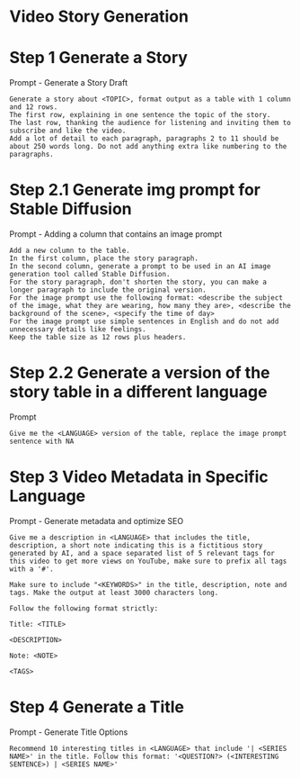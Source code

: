 # Video Story Generation

# Step 1 Generate a Story

Prompt - Generate a Story Draft

```
Generate a story about <TOPIC>, format output as a table with 1 column and 12 rows.
The first row, explaining in one sentence the topic of the story.
The last row, thanking the audience for listening and inviting them to subscribe and like the video.
Add a lot of detail to each paragraph, paragraphs 2 to 11 should be about 250 words long. Do not add anything extra like numbering to the paragraphs.
```

# Step 2.1 Generate img prompt for Stable Diffusion

Prompt - Adding a column that contains an image prompt

```
Add a new column to the table.
In the first column, place the story paragraph. 
In the second column, generate a prompt to be used in an AI image generation tool called Stable Diffusion.
For the story paragraph, don't shorten the story, you can make a longer paragraph to include the original version.
For the image prompt use the following format: <describe the subject of the image, what they are wearing, how many they are>, <describe the background of the scene>, <specify the time of day>
For the image prompt use simple sentences in English and do not add unnecessary details like feelings.
Keep the table size as 12 rows plus headers.
```

# Step 2.2 Generate a version of the story table in a different language

Prompt

```
Give me the <LANGUAGE> version of the table, replace the image prompt sentence with NA
```

# Step 3 Video Metadata in Specific Language

Prompt - Generate metadata and optimize SEO

```
Give me a description in <LANGUAGE> that includes the title, description, a short note indicating this is a fictitious story generated by AI, and a space separated list of 5 relevant tags for this video to get more views on YouTube, make sure to prefix all tags with a '#'.

Make sure to include "<KEYWORDS>" in the title, description, note and tags. Make the output at least 3000 characters long.

Follow the following format strictly:

Title: <TITLE>

<DESCRIPTION>

Note: <NOTE>

<TAGS>
```

# Step 4 Generate a Title

Prompt - Generate Title Options

```
Recommend 10 interesting titles in <LANGUAGE> that include '| <SERIES NAME>' in the title. Follow this format: '<QUESTION?> (<INTERESTING SENTENCE>) | <SERIES NAME>'
```